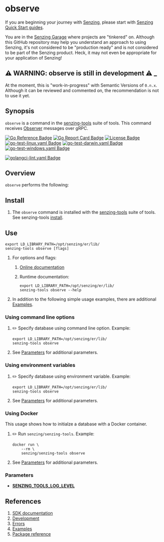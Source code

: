 # observe

If you are beginning your journey with [Senzing],
please start with [Senzing Quick Start guides].

You are in the [Senzing Garage] where projects are "tinkered" on.
Although this GitHub repository may help you understand an approach to using Senzing,
it's not considered to be "production ready" and is not considered to be part of the Senzing product.
Heck, it may not even be appropriate for your application of Senzing!

## :warning: WARNING: observe is still in development :warning: _

At the moment, this is "work-in-progress" with Semantic Versions of `0.n.x`.
Although it can be reviewed and commented on,
the recommendation is not to use it yet.

## Synopsis

`observe` is a command in the
[senzing-tools](https://github.com/senzing-garage/senzing-tools)
suite of tools.
This command receives
[Observer](https://github.com/senzing-garage/go-observing)
messages over gRPC.

[![Go Reference Badge]][Package reference]
[![Go Report Card Badge]][Go Report Card]
[![License Badge]][License]
[![go-test-linux.yaml Badge]][go-test-linux.yaml]
[![go-test-darwin.yaml Badge]][go-test-darwin.yaml]
[![go-test-windows.yaml Badge]][go-test-windows.yaml]

[![golangci-lint.yaml Badge]][golangci-lint.yaml]

## Overview

`observe` performs the following:

## Install

1. The `observe` command is installed with the
   [senzing-tools](https://github.com/senzing-garage/senzing-tools)
   suite of tools.
   See senzing-tools [install](https://github.com/senzing-garage/senzing-tools#install).

## Use

```console
export LD_LIBRARY_PATH=/opt/senzing/er/lib/
senzing-tools observe [flags]
```

1. For options and flags:
    1. [Online documentation](https://hub.senzing.com/senzing-tools/senzing-tools_observe.html)
    1. Runtime documentation:

        ```console
        export LD_LIBRARY_PATH=/opt/senzing/er/lib/
        senzing-tools observe --help
        ```

1. In addition to the following simple usage examples, there are additional [Examples](docs/examples.md).

### Using command line options

1. :pencil2: Specify database using command line option.
   Example:

    ```console
    export LD_LIBRARY_PATH=/opt/senzing/er/lib/
    senzing-tools observe
    ```

1. See [Parameters](#parameters) for additional parameters.

### Using environment variables

1. :pencil2: Specify database using environment variable.
   Example:

    ```console
    export LD_LIBRARY_PATH=/opt/senzing/er/lib/
    senzing-tools observe
    ```

1. See [Parameters](#parameters) for additional parameters.

### Using Docker

This usage shows how to initialze a database with a Docker container.

1. :pencil2: Run `senzing/senzing-tools`.
   Example:

    ```console
    docker run \
        --rm \
        senzing/senzing-tools observe
    ```

1. See [Parameters](#parameters) for additional parameters.

### Parameters

- **[SENZING_TOOLS_LOG_LEVEL](https://github.com/senzing-garage/knowledge-base/blob/main/lists/environment-variables.md#senzing_tools_log_level)**

## References

1. [SDK documentation]
1. [Development]
1. [Errors]
1. [Examples]
1. [Package reference]

[SDK documentation]: https://pkg.go.dev/github.com/senzing-garage/template-go
[Development]: docs/development.md
[Errors]: docs/errors.md
[Examples]: docs/examples.md
[Go Reference Badge]: https://pkg.go.dev/badge/github.com/senzing-garage/observe.svg
[Go Report Card Badge]: https://goreportcard.com/badge/github.com/senzing-garage/observe
[Go Report Card]: https://goreportcard.com/report/github.com/senzing-garage/observe
[go-test-darwin.yaml Badge]: https://github.com/senzing-garage/observe/actions/workflows/go-test-darwin.yaml/badge.svg
[go-test-darwin.yaml]: https://github.com/senzing-garage/observe/actions/workflows/go-test-darwin.yaml
[go-test-linux.yaml Badge]: https://github.com/senzing-garage/observe/actions/workflows/go-test-linux.yaml/badge.svg
[go-test-linux.yaml]: https://github.com/senzing-garage/observe/actions/workflows/go-test-linux.yaml
[go-test-windows.yaml Badge]: https://github.com/senzing-garage/observe/actions/workflows/go-test-windows.yaml/badge.svg
[go-test-windows.yaml]: https://github.com/senzing-garage/observe/actions/workflows/go-test-windows.yaml
[golangci-lint.yaml Badge]: https://github.com/senzing-garage/observe/actions/workflows/golangci-lint.yaml/badge.svg
[golangci-lint.yaml]: https://github.com/senzing-garage/observe/actions/workflows/golangci-lint.yaml
[License Badge]: https://img.shields.io/badge/License-Apache2-brightgreen.svg
[License]: https://github.com/senzing-garage/observe/blob/main/LICENSE
[Package reference]: https://pkg.go.dev/github.com/senzing-garage/observe
[Senzing Garage]: https://github.com/senzing-garage
[Senzing Quick Start guides]: https://docs.senzing.com/quickstart/
[Senzing]: https://senzing.com/
